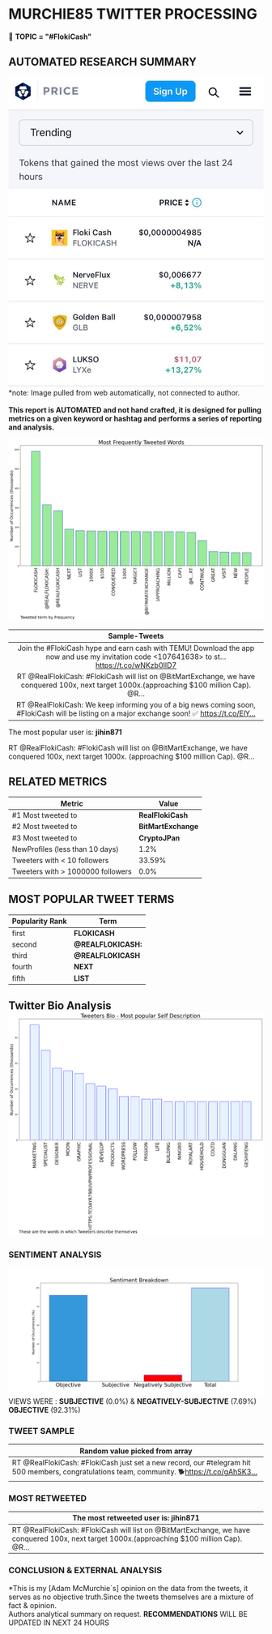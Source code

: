# MURCHIE85 TWITTER PROCESSING 
&#x1F34E; **TOPIC = "#FlokiCash"**

## AUTOMATED RESEARCH SUMMARY

![image](assets/2023-04-12hashtagImage.png)*note: Image pulled from web automatically, not connected to author.
<br></br>
<b> This report is AUTOMATED and not hand crafted, it is designed for pulling metrics on a given keyword or hashtag and performs a series of reporting and analysis.</b>



![image](assets/2023-04-12TWEETS.png)



|                **Sample-Tweets**        |
| :-------------: |
| Join the #FlokiCash hype and earn cash with TEMU! Download the app now and use my invitation code &lt;107641638&gt; to st… https://t.co/wNKzb0IlD7 |
| RT @RealFlokiCash: #FlokiCash will list on @BitMartExchange, we have conquered 100x, next target 1000x.(approaching $100 million Cap). @R… |
| RT @RealFlokiCash: We keep informing you of a big news coming soon, #FlokiCash will be listing on a major exchange soon! ✅ https://t.co/ElY… |

The most popular user is: **jihin871**
<div class="alert alert-block alert-danger"> RT @RealFlokiCash: #FlokiCash will list on @BitMartExchange, we have conquered 100x, next target 1000x.
(approaching $100 million Cap). 
@R…</div>

## RELATED METRICS<br>
| Metric | Value |
| ------------- | ------------- |
| #1 Most tweeted to  | **RealFlokiCash** |
| #2 Most tweeted to  | **BitMartExchange** |
| #3 Most tweeted to  | **CryptoJPan** |
| NewProfiles (less than 10 days) | 1.2%  |
| Tweeters with < 10 followers  | 33.59%|
| Tweeters with > 1000000 followers  | 0.0%  |



## MOST POPULAR TWEET TERMS 


| Popularity Rank  | Term |
| ------------- | ------------- |
| first  | **FLOKICASH**  |
| second  | **@REALFLOKICASH:**  |
| third  | **@REALFLOKICASH** |
| fourth  | **NEXT**  |
| fifth  | **LIST**  |


## Twitter Bio Analysis![image](assets/2023-04-12BIO.png)
### SENTIMENT ANALYSIS
![image](assets/2023-04-12sentiment.png)
VIEWS WERE : **SUBJECTIVE**  (0.0%) & **NEGATIVELY-SUBJECTIVE** (7.69%) **OBJECTIVE** (92.31%)

### TWEET SAMPLE 
| Random value picked from array |
| ------------- |
|RT @RealFlokiCash: #FlokiCash just set a new record, our #telegram hit 500 members, congratulations team, community. 🐕https://t.co/gAhSK3… |

### MOST RETWEETED 

| The most retweeted user is: **jihin871**  |
| ------------- |
| RT @RealFlokiCash: #FlokiCash will list on @BitMartExchange, we have conquered 100x, next target 1000x.(approaching $100 million Cap). @R… |

### CONCLUSION & EXTERNAL ANALYSIS

*This is my [Adam McMurchie`s] opinion on the data from the tweets, it serves as no objective truth.Since the tweets themselves are a mixture of fact & opinion.<br>
Authors analytical summary on request.
**RECOMMENDATIONS** WILL BE UPDATED IN NEXT  24 HOURS <br>